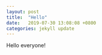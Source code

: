 ```yaml
---
layout: post
title:  "Hello"
date:   2019-07-30 13:08:08 +0800
categories: jekyll update
---
```

Hello everyone!
